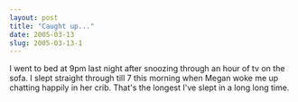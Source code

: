 ```yaml
---
layout: post
title: "Caught up..."
date: 2005-03-13
slug: 2005-03-13-1
---
```


I went to bed at 9pm last night after snoozing through an hour of tv on the sofa.  I slept straight through till 7 this morning when Megan woke me up chatting happily in her crib.  That&apos;s the longest I&apos;ve slept in a long long time.


